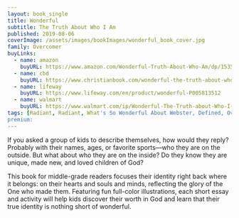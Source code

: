```yaml
---
layout: book_single
title: Wonderful
subtitle: The Truth About Who I Am
published: 2019-08-06
coverImage: /assets/images/bookImages/wonderful_book_cover.jpg
family: Overcomer
buyLinks:
  - name: amazon
    buyURL: https://www.amazon.com/Wonderful-Truth-About-Who-Am/dp/1535949856/ref=sr_1_1?keywords=Wonderful+Kendrick&qid=1637274707&qsid=141-6196979-4180442&sr=8-1&sres=1535949856%2CB071NM2QK5%2CB005MW3MG0%2CB07FZ8S74R%2CB0035LCFNQ%2CB08SC548J3%2C1535960094%2CB07W5QM4DP%2CB00G2UIPJU%2CB07XSKK6Z4%2C1535949864%2CB09JCKCXPK%2C150111722X%2CB079QFPHJG%2CB004HZFASG%2C0399167625
  - name: cbd
    buyURL: https://www.christianbook.com/wonderful-the-truth-about-who-am/stephen-kendrick/9781535949859/pd/949859?product_redirect=1&search_term=Wonderful%20Kendrick&Ntt=949859&item_code=&ps_exit=PRODUCT|legacy&Ntk=keywords&event=ESRCP
  - name: lifeway
    buyURL: https://www.lifeway.com/en/product/wonderful-P005813512
  - name: walmart
    buyURL: https://www.walmart.com/ip/Wonderful-The-Truth-about-Who-I-Am-Hardcover-9781535949859/114582354
tags: [Radiant, Radiant, What's So Wonderful About Webster, Defined, Overcomer, Overcomer - The Novel]
premium:
---
```

If you asked a group of kids to describe themselves, how would they reply? Probably with their names, ages, or favorite sports—who they are on the outside. But what about who they are on the inside? Do they know they are unique, made new, and loved children of God?

This book for middle-grade readers focuses their identity right back where it belongs: on their hearts and souls and minds, reflecting the glory of the One who made them. Featuring fun full-color illustrations, each short essay and activity will help kids discover their worth in God and learn that their true identity is nothing short of wonderful.
